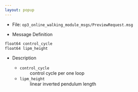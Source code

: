 ```yaml
---
layout: popup
---
```


- File: `op3_online_walking_module_msgs/PreviewRequest.msg`

- Message Definition
 ```c
 float64 control_cycle
 float64 lipm_height
 ```

- Description

    * `control_cycle`   
&emsp;&emsp; control cycle per one loop      
    * `lipm_height`    
&emsp;&emsp; linear inverted pendulum length   

